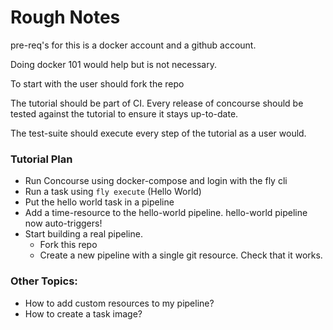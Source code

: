 # Rough Notes

pre-req's for this is a docker account and a github account.

Doing docker 101 would help but is not necessary.

To start with the user should fork the repo

The tutorial should be part of CI. Every release of concourse should be tested against the tutorial to ensure it stays up-to-date.

The test-suite should execute every step of the tutorial as a user would.

### Tutorial Plan

- Run Concourse using docker-compose and login with the fly cli
- Run a task using `fly execute` (Hello World)
- Put the hello world task in a pipeline
- Add a time-resource to the hello-world pipeline. hello-world pipeline now auto-triggers!
- Start building a real pipeline.
  - Fork this repo
  - Create a new pipeline with a single git resource. Check that it works.



### Other Topics:

- How to add custom resources to my pipeline?
- How to create a task image?
